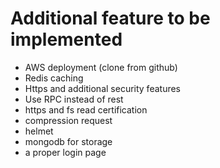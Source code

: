 # Additional feature to be implemented
* AWS deployment (clone from github)
* Redis caching
* Https and additional security features
* Use RPC instead of rest
* https and fs read certification
* compression request
* helmet
* mongodb for storage
* a proper login page